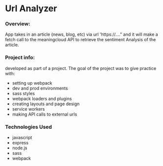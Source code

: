 # Url Analyzer


### Overview:
App takes in an article (news, blog, etc) via url 'https://...." and it will make a fetch call to the meaningcloud API to retrieve the sentiment Analysis of the article.

### Project info:
developed as part of a project. The goal of the project was to give practice with:
* setting up webpack
* dev and prod environments
* sass styles
* webpack loaders and plugins
* creating layouts and page design
* service workers
* making API calls to external urls

### Technologies Used
* javascript
* express
* node.js
* sass
* webpack
